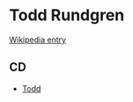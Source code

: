 # Todd Rundgren

[Wikipedia entry](https://en.wikipedia.org/wiki/Todd_Rundgren)

## CD

- [Todd](Todd.md)
